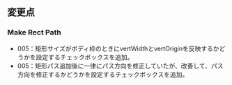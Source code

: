 ## 変更点

### Make Rect Path
* 005：矩形サイズがボディ枠のときにvertWidthとvertOriginを反映するかどうかを設定するチェックボックスを追加。
* 005：矩形パス追加後に一律にパス方向を修正していたが、改善して、パス方向を修正するかどうかを設定するチェックボックスを追加。